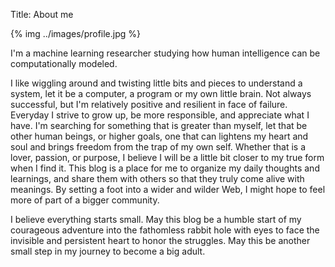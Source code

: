 Title: About me

{% img ../images/profile.jpg %}

I'm a machine learning researcher studying how human intelligence can be 
computationally modeled.  
 
I like wiggling around and twisting little bits 
and pieces to understand a system, let it be a computer, a program or my own little brain.
Not always successful, but I'm relatively positive and resilient in face of failure.
Everyday I strive to grow up, be more responsible, and appreciate what I have.
I'm searching for something that is greater than myself, let that be other human beings,
or higher goals, one that can lightens my heart and soul and brings freedom from 
the trap of my own self. Whether that is a lover, passion, or purpose, I believe 
I will be a little bit closer to my true form when I find it.  This blog is a place 
for me to organize my daily thoughts and learnings, and share them with others 
so that they truly come alive with meanings.  By setting a foot into a wider and 
wilder Web, I might hope to feel more of part of a bigger community. 


I believe everything starts small. 
May this blog be a humble start of my courageous adventure into the fathomless rabbit
hole with eyes to face the invisible and persistent heart to honor the struggles.
May this be another small step in my journey to become a big adult.